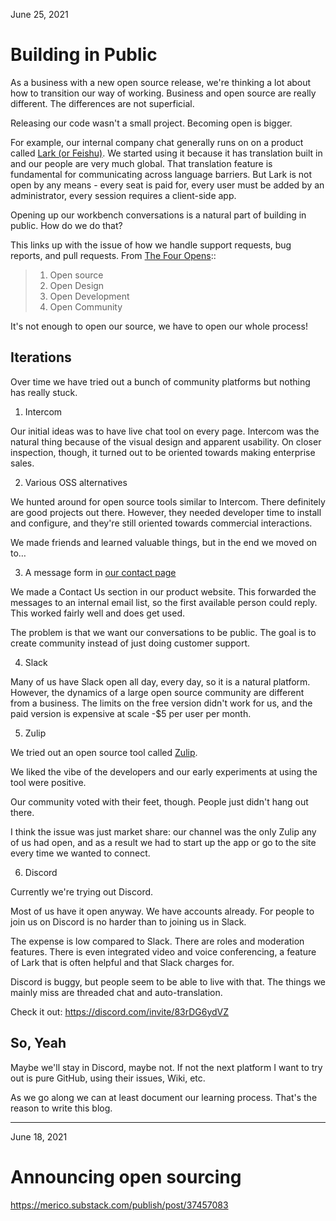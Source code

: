 June 25, 2021
# Building in Public

As a business with a new open source release, we're thinking a lot about how to transition our way of working. Business and open source are really different. The differences are not superficial.

Releasing our code wasn't a small project. Becoming open is bigger.

For example, our internal company chat generally runs on on a product called [Lark (or Feishu)](https://en.wikipedia.org/wiki/Lark_(software)). We started using it because it has translation built in and our people are very much global. That translation feature is fundamental for communicating across language barriers. But Lark is not open by any means - every seat is paid for, every user must be added by an administrator, every session requires a client-side app.

Opening up our workbench conversations is a natural part of building in public. How do we do that?

This links up with the issue of how we handle support requests, bug reports, and pull requests. From [The Four Opens](https://www.openstack.org/four-opens/)::

> 1. Open source
> 2. Open Design
> 3. Open Development
> 4. Open Community

It's not enough to open our source, we have to open our whole process!

## Iterations

Over time we have tried out a bunch of community platforms but nothing has really stuck.

1. Intercom

Our initial ideas was to have live chat tool on every page. Intercom was the natural thing because of the visual design and apparent usability. On closer inspection, though, it turned out to be oriented towards making enterprise sales.

2. Various OSS alternatives

We hunted around for open source tools similar to Intercom. There definitely are good projects out there. However, they needed developer time to install and configure, and they're still oriented towards commercial interactions. 

We made friends and learned valuable things, but in the end we moved on to…

3. A message form in [our contact page](https://merico.build/contact)

We made a Contact Us section in our product website. This forwarded the messages to an internal email list, so the first available person could reply. This worked fairly well and does get used. 

The problem is that we want our conversations to be public. The goal is to create community instead of just doing customer support.

4. Slack

Many of us have Slack open all day, every day, so it is a natural platform. However, the dynamics of a large open source community are different from a business. The limits on the free version didn't work for us, and the paid version is expensive at scale -$5 per user per month.

5. Zulip

We tried out an open source tool called [Zulip](https://zulip.com/). 

We liked the vibe of the developers and our early experiments at using the tool were positive.

Our community voted with their feet, though. People just didn't hang out there.

I think the issue was just market share: our channel was the only Zulip any of us had open, and as a result we had to start up the app or go to the site every time we wanted to connect.

6. Discord

Currently we're trying out Discord.

Most of us have it open anyway. We have accounts already. For people to join us on Discord is no harder than to joining us in Slack.

The expense is low compared to Slack. There are roles and moderation features. There is even integrated video and voice conferencing, a feature of Lark that is often helpful and that Slack charges for. 

Discord is buggy, but people seem to be able to live with that. The things we mainly miss are threaded chat and auto-translation. 

Check it out: https://discord.com/invite/83rDG6ydVZ

## So, Yeah

Maybe we'll stay in Discord, maybe not. If not the next platform I want to try out is pure GitHub, using their issues, Wiki, etc.

As we go along we can at least document our learning process. That's the reason to write this blog. 

---
June 18, 2021
# Announcing open sourcing

https://merico.substack.com/publish/post/37457083

